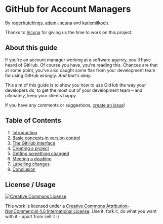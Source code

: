 # GitHub for Account Managers

By [rogerhutchings](https://github.com/rogerhutchings), [adam-incuna](https://github.com/adam-incuna) and [karlemilkoch](https://github.com/karlemilkoch
).

Thanks to [Incuna](https://github.com/incuna) for giving us the time to work on this project.

## About this guide

If you're an account manager working at a software agency, you'll have heard of GitHub. Of course you have, you're reading this. Chances are that at some point, you've also caught some flak from your development team for using GitHub wrongly. _And that's okay._

This aim of this guide is to show you how to use GitHub the way your developers do, to get the most out of your development team &ndash; and ultimately, keep your clients happy.

If you have any comments or suggestions, [create an issue](https://github.com/rogerhutchings/github-for-account-managers/issues)!

## Table of Contents

1. [Introduction](s1_introduction.md)
2. [Basic concepts in version control](s2_version_control.md)
3. [The GitHub Interface](s3_interface.md)
4. [Creating a project](s4_creating_projects.md)
5. [Getting something changed](s5_getting_changes.md)
6. [Meeting a deadline](s6_meeting_deadlines.md)
7. [Labelling changes](s7_labelling_issues.md)
8. [Conclusion](s8_conclusion.md)

## License / Usage

<a rel="license" href="http://creativecommons.org/licenses/by-nc/4.0/"><img alt="Creative Commons License" style="border-width:0" src="http://i.creativecommons.org/l/by-nc/4.0/88x31.png" /></a>

This work is licensed under a <a rel="license" href="http://creativecommons.org/licenses/by-nc/4.0/">Creative Commons Attribution-NonCommercial 4.0 International License</a>. Use it, fork it, do what you want with it - apart from sell it :)
